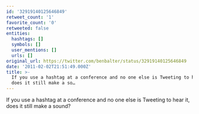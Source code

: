 ```yaml
---
id: '32919140125646849'
retweet_count: '1'
favorite_count: '0'
retweeted: false
entities:
  hashtags: []
  symbols: []
  user_mentions: []
  urls: []
original_url: https://twitter.com/benbalter/status/32919140125646849
date: '2011-02-02T21:51:49.000Z'
title: >-
  If you use a hashtag at a conference and no one else is Tweeting to hear it,
  does it still make a so…
---
```


If you use a hashtag at a conference and no one else is Tweeting to hear it, does it still make a sound?